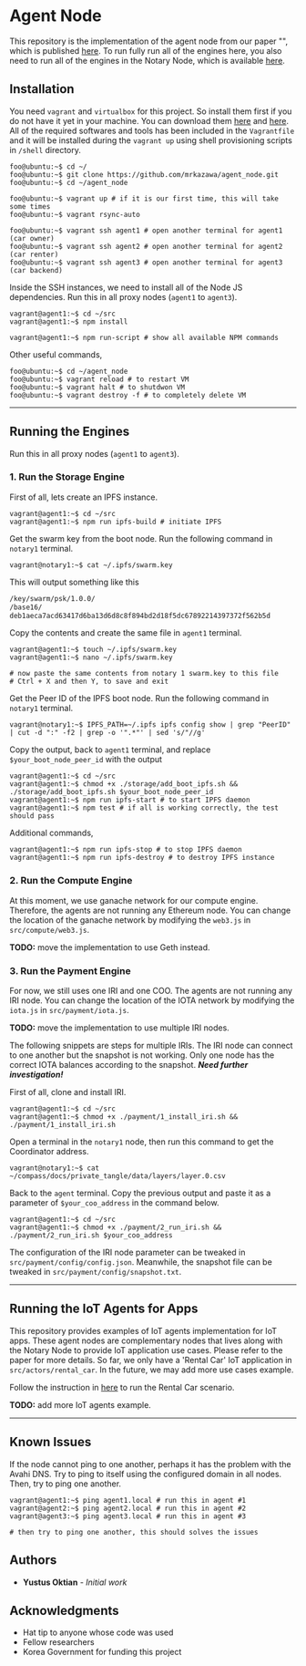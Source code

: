 # Agent Node #

This repository is the implementation of the agent node from our paper "", which is published [here]().
To run fully run all of the engines here, you also need to run all of the engines in the Notary Node, which is available [here](https://github.com/mrkazawa/notary_node).

## Installation ##

You need `vagrant` and `virtualbox` for this project.
So install them first if you do not have it yet in your machine.
You can download them [here](https://www.vagrantup.com/downloads.html) and [here](https://www.virtualbox.org/wiki/Downloads).
All of the required softwares and tools has been included in the `Vagrantfile` and it will be installed during the `vagrant up` using shell provisioning scripts in `/shell` directory.

```console
foo@ubuntu:~$ cd ~/
foo@ubuntu:~$ git clone https://github.com/mrkazawa/agent_node.git
foo@ubuntu:~$ cd ~/agent_node

foo@ubuntu:~$ vagrant up # if it is our first time, this will take some times
foo@ubuntu:~$ vagrant rsync-auto

foo@ubuntu:~$ vagrant ssh agent1 # open another terminal for agent1 (car owner)
foo@ubuntu:~$ vagrant ssh agent2 # open another terminal for agent2 (car renter)
foo@ubuntu:~$ vagrant ssh agent3 # open another terminal for agent3 (car backend)
```

Inside the SSH instances, we need to install all of the Node JS dependencies.
Run this in all proxy nodes (`agent1` to `agent3`).

```console
vagrant@agent1:~$ cd ~/src
vagrant@agent1:~$ npm install

vagrant@agent1:~$ npm run-script # show all available NPM commands
```

Other useful commands,

```console
foo@ubuntu:~$ cd ~/agent_node
foo@ubuntu:~$ vagrant reload # to restart VM
foo@ubuntu:~$ vagrant halt # to shutdwon VM
foo@ubuntu:~$ vagrant destroy -f # to completely delete VM
```

- - - -

## Running the Engines ##

Run this in all proxy nodes (`agent1` to `agent3`).

### 1. Run the Storage Engine ###

First of all, lets create an IPFS instance.

```console
vagrant@agent1:~$ cd ~/src
vagrant@agent1:~$ npm run ipfs-build # initiate IPFS
```

Get the swarm key from the boot node.
Run the following command in `notary1` terminal.

```console
vagrant@notary1:~$ cat ~/.ipfs/swarm.key
```

This will output something like this

```bash
/key/swarm/psk/1.0.0/
/base16/
deb1aeca7acd63417d6ba13d6d8c8f894bd2d18f5dc67892214397372f562b5d
```

Copy the contents and create the same file in `agent1` terminal.

```console
vagrant@agent1:~$ touch ~/.ipfs/swarm.key
vagrant@agent1:~$ nano ~/.ipfs/swarm.key

# now paste the same contents from notary 1 swarm.key to this file
# Ctrl + X and then Y, to save and exit
```

Get the Peer ID of the IPFS boot node.
Run the following command in `notary1` terminal.

```console
vagrant@notary1:~$ IPFS_PATH=~/.ipfs ipfs config show | grep "PeerID" | cut -d ":" -f2 | grep -o '".*"' | sed 's/"//g'
```

Copy the output, back to `agent1` terminal, and replace `$your_boot_node_peer_id` with the output

```console
vagrant@agent1:~$ cd ~/src
vagrant@agent1:~$ chmod +x ./storage/add_boot_ipfs.sh && ./storage/add_boot_ipfs.sh $your_boot_node_peer_id
vagrant@agent1:~$ npm run ipfs-start # to start IPFS daemon
vagrant@agent1:~$ npm test # if all is working correctly, the test should pass
```

Additional commands,

```console
vagrant@agent1:~$ npm run ipfs-stop # to stop IPFS daemon
vagrant@agent1:~$ npm run ipfs-destroy # to destroy IPFS instance
```

### 2. Run the Compute Engine ###

At this moment, we use ganache network for our compute engine.
Therefore, the agents are not running any Ethereum node.
You can change the location of the ganache network by modifying the `web3.js` in `src/compute/web3.js`.

**TODO:** move the implementation to use Geth instead.

### 3. Run the Payment Engine ###

For now, we still uses one IRI and one COO.
The agents are not running any IRI node.
You can change the location of the IOTA network by modifying the `iota.js` in `src/payment/iota.js`.

**TODO:** move the implementation to use multiple IRI nodes.

The following snippets are steps for multiple IRIs.
The IRI node can connect to one another but the snapshot is not working.
Only one node has the correct IOTA balances according to the snapshot.
***Need further investigation!***

First of all, clone and install IRI.

```console
vagrant@agent1:~$ cd ~/src
vagrant@agent1:~$ chmod +x ./payment/1_install_iri.sh && ./payment/1_install_iri.sh
```

Open a terminal in the `notary1` node, then run this command to get the Coordinator address.

```console
vagrant@notary1:~$ cat ~/compass/docs/private_tangle/data/layers/layer.0.csv
```

Back to the `agent` terminal.
Copy the previous output and paste it as a parameter of `$your_coo_address` in the command below.

```console
vagrant@agent1:~$ cd ~/src
vagrant@agent1:~$ chmod +x ./payment/2_run_iri.sh && ./payment/2_run_iri.sh $your_coo_address
```

The configuration of the IRI node parameter can be tweaked in `src/payment/config/config.json`. Meanwhile, the snapshot file can be tweaked in `src/payment/config/snapshot.txt`.

- - - -

## Running the IoT Agents for Apps ##

This repository provides examples of IoT agents implementation for IoT apps.
These agent nodes are complementary nodes that lives along with the Notary Node to provide IoT application use cases.
Please refer to the paper for more details.
So far, we only have a 'Rental Car' IoT application in `src/actors/rental_car`.
In the future, we may add more use cases example.

Follow the instruction in [here](https://github.com/mrkazawa/agent_node/tree/master/src/actors/rental_car) to run the Rental Car scenario.

**TODO:** add more IoT agents example.

- - - -

## Known Issues ##

If the node cannot ping to one another, perhaps it has the problem with the Avahi DNS.
Try to ping to itself using the configured domain in all nodes.
Then, try to ping one another.

```console
vagrant@agent1:~$ ping agent1.local # run this in agent #1
vagrant@agent2:~$ ping agent2.local # run this in agent #2
vagrant@agent3:~$ ping agent3.local # run this in agent #3

# then try to ping one another, this should solves the issues
```

## Authors ##

- **Yustus Oktian** - *Initial work*

## Acknowledgments ##

- Hat tip to anyone whose code was used
- Fellow researchers
- Korea Government for funding this project

